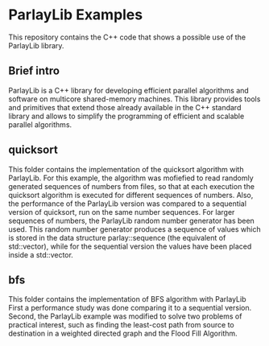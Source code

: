 # ParlayLib Examples
This repository contains the C++ code that shows a possible use of the ParlayLib library.

## Brief intro
ParlayLib is a C++ library for developing efficient parallel algorithms and software on multicore shared-memory machines. This library provides tools and primitives that extend those already available in the C++ standard library and allows to simplify the programming of efficient and scalable parallel algorithms.

## quicksort

This folder contains the implementation of the quicksort algorithm with ParlayLib.
For this example, the algorithm was mofiefied to read randomly generated sequences of numbers from files, so that at each execution the quicksort algorithm is executed for different sequences of numbers. Also, the performance of the ParlayLib version was compared to a sequential version of quicksort, run on the same number sequences. For larger sequences of numbers, the ParlayLib random number generator has been used. This random number generator produces a sequence of values which is stored in the data structure parlay::sequence (the equivalent of std::vector), while for the sequential version the values have been placed inside a std::vector.

## bfs

This folder contains the implementation of BFS algorithm with ParlayLib
First a performance study was done comparing it to a sequential version. Second, the ParlayLib example was modified to solve two problems of practical interest, such as finding the least-cost path from source to destination in a weighted directed graph and the Flood Fill Algorithm.
